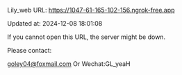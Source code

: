 Lily_web URL: https://1047-61-165-102-156.ngrok-free.app

Updated at: 2024-12-08 18:01:08

If you cannot open this URL, the server might be down.

Please contact: 

goley04@foxmail.com Or Wechat:GL_yeaH